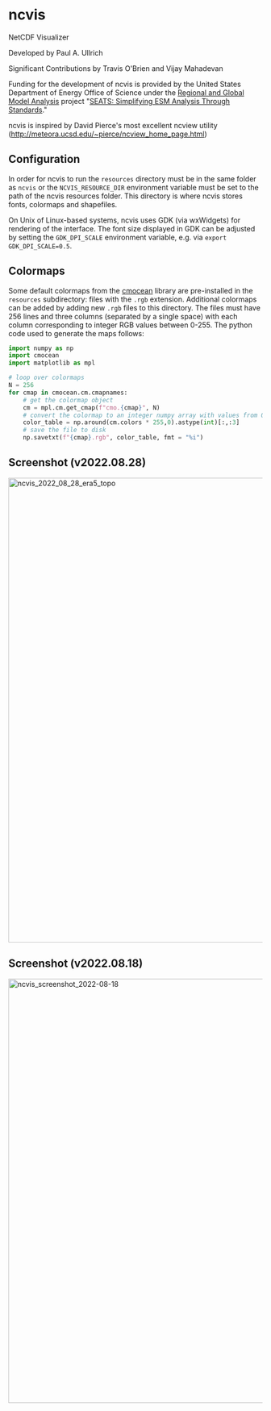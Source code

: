 # ncvis
 NetCDF Visualizer

Developed by Paul A. Ullrich

Significant Contributions by Travis O'Brien and Vijay Mahadevan

Funding for the development of ncvis is provided by the United States Department of Energy Office of Science under the [Regional and Global Model Analysis](https://climatemodeling.science.energy.gov/program-area/regional-global-model-analysis) project "[SEATS: Simplifying ESM Analysis Through Standards](https://seatstandards.org/)."

ncvis is inspired by David Pierce's most excellent ncview utility (http://meteora.ucsd.edu/~pierce/ncview_home_page.html)

## Configuration

In order for ncvis to run the `resources` directory must be in the same folder as `ncvis` or the `NCVIS_RESOURCE_DIR` environment variable must be set to the path of the ncvis resources folder. This directory is where ncvis stores fonts, colormaps and shapefiles.

On Unix of Linux-based systems, ncvis uses GDK (via wxWidgets) for rendering of the interface.  The font size displayed in GDK can be adjusted by setting the `GDK_DPI_SCALE` environment variable, e.g. via `export GDK_DPI_SCALE=0.5`.

## Colormaps

Some default colormaps from the [cmocean](https://github.com/matplotlib/cmocean) library are pre-installed in the `resources` subdirectory: files with the `.rgb` extension.  Additional colormaps can be added by adding new `.rgb` files to this directory.  The files must have 256 lines and three columns (separated by a single space) with each column corresponding to integer RGB values between 0-255. The python code used to generate the maps follows: 

```python   
import numpy as np
import cmocean
import matplotlib as mpl

# loop over colormaps
N = 256
for cmap in cmocean.cm.cmapnames:
    # get the colormap object
    cm = mpl.cm.get_cmap(f"cmo.{cmap}", N)
    # convert the colormap to an integer numpy array with values from 0-255
    color_table = np.around(cm.colors * 255,0).astype(int)[:,:3]
    # save the file to disk
    np.savetxt(f"{cmap}.rgb", color_table, fmt = "%i")
```

## Screenshot (v2022.08.28)

<img width="922" alt="ncvis_2022_08_28_era5_topo" src="https://user-images.githubusercontent.com/5330916/187129223-b9d47718-fff3-4fd9-8efb-4f71bd86d3e2.png">

## Screenshot (v2022.08.18)

<img width="842" alt="ncvis_screenshot_2022-08-18" src="https://user-images.githubusercontent.com/5330916/185477195-0381f475-10d4-4aa4-acdf-c352c87824b2.png">
